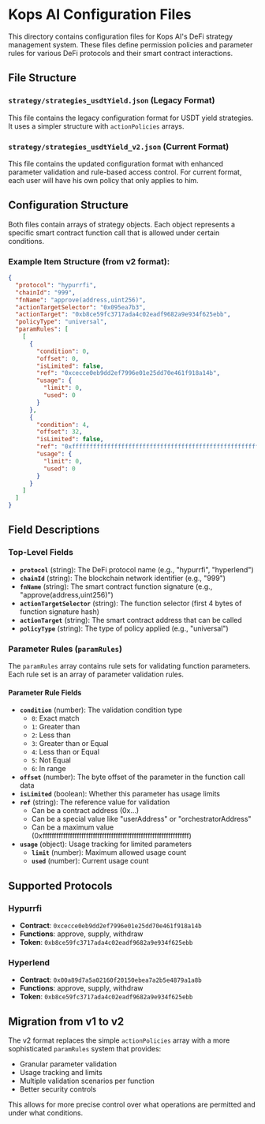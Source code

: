 # Kops AI Configuration Files

This directory contains configuration files for Kops AI's DeFi strategy management system. These files define permission policies and parameter rules for various DeFi protocols and their smart contract interactions.

## File Structure

### `strategy/strategies_usdtYield.json` (Legacy Format)

This file contains the legacy configuration format for USDT yield strategies. It uses a simpler structure with `actionPolicies` arrays.

### `strategy/strategies_usdtYield_v2.json` (Current Format)

This file contains the updated configuration format with enhanced parameter validation and rule-based access control.
For current format, each user will have his own policy that only applies to him.

## Configuration Structure

Both files contain arrays of strategy objects. Each object represents a specific smart contract function call that is allowed under certain conditions.

### Example Item Structure (from v2 format):

```json
{
  "protocol": "hypurrfi",
  "chainId": "999",
  "fnName": "approve(address,uint256)",
  "actionTargetSelector": "0x095ea7b3",
  "actionTarget": "0xb8ce59fc3717ada4c02eadf9682a9e934f625ebb",
  "policyType": "universal",
  "paramRules": [
    [
      {
        "condition": 0,
        "offset": 0,
        "isLimited": false,
        "ref": "0xcecce0eb9dd2ef7996e01e25dd70e461f918a14b",
        "usage": {
          "limit": 0,
          "used": 0
        }
      },
      {
        "condition": 4,
        "offset": 32,
        "isLimited": false,
        "ref": "0xffffffffffffffffffffffffffffffffffffffffffffffffffffffffffffffff",
        "usage": {
          "limit": 0,
          "used": 0
        }
      }
    ]
  ]
}
```

## Field Descriptions

### Top-Level Fields

- **`protocol`** (string): The DeFi protocol name (e.g., "hypurrfi", "hyperlend")
- **`chainId`** (string): The blockchain network identifier (e.g., "999")
- **`fnName`** (string): The smart contract function signature (e.g., "approve(address,uint256)")
- **`actionTargetSelector`** (string): The function selector (first 4 bytes of function signature hash)
- **`actionTarget`** (string): The smart contract address that can be called
- **`policyType`** (string): The type of policy applied (e.g., "universal")

### Parameter Rules (`paramRules`)

The `paramRules` array contains rule sets for validating function parameters. Each rule set is an array of parameter validation rules.

#### Parameter Rule Fields

- **`condition`** (number): The validation condition type
  - `0`: Exact match
  - `1`: Greater than
  - `2`: Less than
  - `3`: Greater than or Equal
  - `4`: Less than or Equal
  - `5`: Not Equal
  - `6`: In range
- **`offset`** (number): The byte offset of the parameter in the function call data
- **`isLimited`** (boolean): Whether this parameter has usage limits
- **`ref`** (string): The reference value for validation
  - Can be a contract address (0x...)
  - Can be a special value like "userAddress" or "orchestratorAddress"
  - Can be a maximum value (0xffffffffffffffffffffffffffffffffffffffffffffffffffffffffffffffff)
- **`usage`** (object): Usage tracking for limited parameters
  - **`limit`** (number): Maximum allowed usage count
  - **`used`** (number): Current usage count

## Supported Protocols

### Hypurrfi

- **Contract**: `0xcecce0eb9dd2ef7996e01e25dd70e461f918a14b`
- **Functions**: approve, supply, withdraw
- **Token**: `0xb8ce59fc3717ada4c02eadf9682a9e934f625ebb`

### Hyperlend

- **Contract**: `0x00a89d7a5a02160f20150ebea7a2b5e4879a1a8b`
- **Functions**: approve, supply, withdraw
- **Token**: `0xb8ce59fc3717ada4c02eadf9682a9e934f625ebb`

## Migration from v1 to v2

The v2 format replaces the simple `actionPolicies` array with a more sophisticated `paramRules` system that provides:

- Granular parameter validation
- Usage tracking and limits
- Multiple validation scenarios per function
- Better security controls

This allows for more precise control over what operations are permitted and under what conditions.
